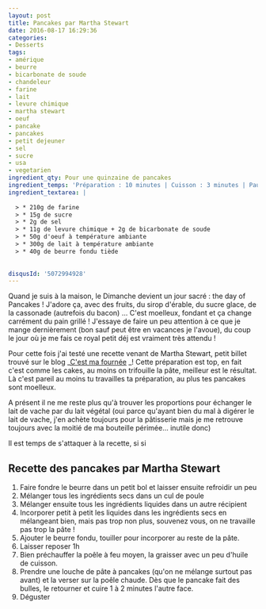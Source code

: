 ```yaml
---
layout: post
title: Pancakes par Martha Stewart
date: 2016-08-17 16:29:36
categories: 
- Desserts
tags: 
- amérique
- beurre
- bicarbonate de soude
- chandeleur
- farine
- lait
- levure chimique
- martha stewart
- oeuf
- pancake
- pancakes
- petit dejeuner
- sel
- sucre
- usa
- vegetarien
ingredient_qty: Pour une quinzaine de pancakes
ingredient_temps: 'Préparation : 10 minutes | Cuisson : 3 minutes | Pause :60 minutes'
ingredient_textarea: |
  
  > * 210g de farine
  > * 15g de sucre
  > * 2g de sel
  > * 11g de levure chimique + 2g de bicarbonate de soude
  > * 50g d'oeuf à température ambiante
  > * 300g de lait à température ambiante
  > * 40g de beurre fondu tiède
  
  
disqusId: '5072994928'
---
```


Quand je suis à la maison, le Dimanche devient un jour sacré : the day of Pancakes ! J'adore ça, avec des fruits, du sirop d'érable, du sucre glace, de la cassonade (autrefois du bacon) ... C'est moelleux, fondant et ça change carrément du pain grillé ! J'essaye de faire un peu attention à ce que je mange dernièrement (bon sauf peut être en vacances je l'avoue), du coup le jour où je me fais ce royal petit déj est vraiment très attendu !

Pour cette fois j'ai testé une recette venant de Martha Stewart, petit billet trouvé sur le blog _[C'est ma fournée](http://www.cestmafournee.com/2014/09/the-old-fashioned-pancakes-by-martha.html#) _! Cette préparation est top, en fait c'est comme les cakes, au moins on trifouille la pâte, meilleur est le résultat. Là c'est pareil au moins tu travailles ta préparation, au plus tes pancakes sont moelleux.

A présent il ne me reste plus qu'à trouver les proportions pour échanger le lait de vache par du lait végétal (oui parce qu'ayant bien du mal à digérer le lait de vache, j'en achète toujours pour la pâtisserie mais je me retrouve toujours avec la moitié de ma bouteille périmée... inutile donc)

Il est temps de s'attaquer à la recette, si si

## **Recette des pancakes par Martha Stewart**

1.  Faire fondre le beurre dans un petit bol et laisser ensuite refroidir un peu
2.  Mélanger tous les ingrédients secs dans un cul de poule
3.  Mélanger ensuite tous les ingrédients liquides dans un autre récipient
4.  Incorporer petit à petit les liquides dans les ingrédients secs en mélangeant bien, mais pas trop non plus, souvenez vous, on ne travaille pas trop la pâte !
5.  Ajouter le beurre fondu, touiller pour incorporer au reste de la pâte.
6.  Laisser reposer 1h
7.  Bien préchauffer la poêle à feu moyen, la graisser avec un peu d'huile de cuisson.
8.  Prendre une louche de pâte à pancakes (qu'on ne mélange surtout pas avant) et la verser sur la poêle chaude. Dès que le pancake fait des bulles, le retourner et cuire 1 à 2 minutes l'autre face.
9.  Déguster